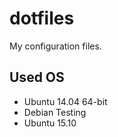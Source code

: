 # dotfiles

My configuration files.

## Used OS

* Ubuntu 14.04 64-bit
* Debian Testing
* Ubuntu 15.10
